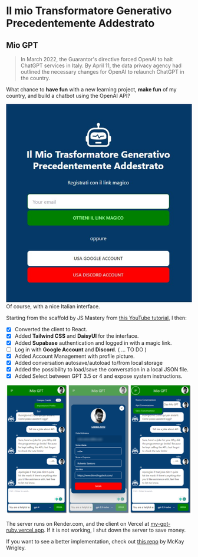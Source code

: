 # Il mio Transformatore Generativo Precedentemente Addestrato

## **Mio GPT**

> In March 2022, the Guarantor's directive forced OpenAI to halt ChatGPT services in Italy. By April 11, the data privacy agency had outlined the necessary changes for OpenAI to relaunch ChatGPT in the country.

What chance to **have fun** with a new learning project, **make fun** of my country, and build a chatbot using the OpenAI API?

![Mio GPT Login Screen](screenshot/00-Login.jpg)  
Of course, with a nice Italian interface.

Starting from the scaffold by JS Mastery from [this YouTube tutorial](https://www.youtube.com/watch?v=2FeymQoKvrk&t=2s), I then:

- [x] Converted the client to React.
- [x] Added **Tailwind CSS** and **DaisyUI** for the interface.
- [x] Added **Supabase** authentication and logged in with a magic link.
- [ ] Log in with **Google Account** and **Discord**. ( ... TO DO )
- [x] Added Account Management with profile picture.
- [x] Added conversation autosave/autoload to/from local storage
- [x] Added the possibility to load/save the conversation in a local JSON file.
- [x] Added Select between GPT 3.5 or 4 and expose system instructions.

![Mio GPT Screenshots](screenshot/screens.png)

The server runs on Render.com, and the client on Vercel at
[my-gpt-ruby.vercel.app](my-gpt-ruby.vercel.app). If it is not working, I shut down the server to save money.

If you want to see a better implementation, check out [this repo](https://github.com/mckaywrigley/chatbot-ui) by McKay Wrigley.
